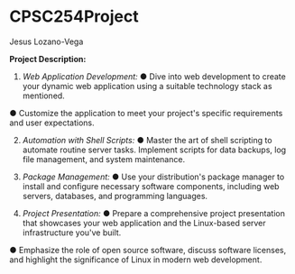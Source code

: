 # CPSC254Project
Jesus Lozano-Vega

**Project Description:**
1. *Web Application Development:*
● Dive into web development to create your dynamic web application using a suitable
technology stack as mentioned.

● Customize the application to meet your project's specific requirements and user
expectations.

2. *Automation with Shell Scripts:*
● Master the art of shell scripting to automate routine server tasks. Implement scripts for
data backups, log file management, and system maintenance.

3. *Package Management:*
● Use your distribution's package manager to install and configure necessary software
components, including web servers, databases, and programming languages.

4. *Project Presentation:*
● Prepare a comprehensive project presentation that showcases your web application
and the Linux-based server infrastructure you've built.

● Emphasize the role of open source software, discuss software licenses, and highlight
the significance of Linux in modern web development.
